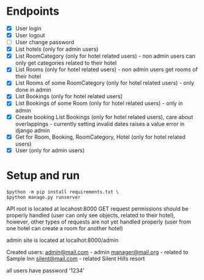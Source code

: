 # Endpoints
- [x] User login
- [x] User logout
- [ ] User change password
- [x] List hotels (only for admin users)
- [x] List RoomCategory (only for hotel related users) - non admin users can only get categories related to their hotel
- [x] List Rooms (only for hotel related users) - non admin users get rooms of their hotel
- [x] List Rooms of some RoomCategory (only for hotel related users) - only done in admin
- [x] List Bookings (only for hotel related users) 
- [x] List Bookings of some Room (only for hotel related users) - only in admin
- [x] Create booking List Bookings (only for hotel related users), care about overlappings - currently setting invalid dates raises a value error in django admin
- [x] Get for Room, Booking, RoomCategory, Hotel (only for hotel related users)
- [x] User (only for admin users)

# Setup and run
```
$python -m pip install requirements.txt \
$python manage.py runserver
```
API root is located at locahost:8000
GET request permissions should be properly handled (user can only see objects, related to their hotel),
however, other types of requests are not yet handled properly (user from one hotel can create a room for another hotel)

admin site is located at localhot:8000/admin


Created users:
admin@mail.com - admin
manager@mail.org - related to Sample Inn
silent@mail.com - related Silent Hills resort

all users have password '1234'
